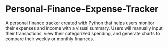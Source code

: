 # Personal-Finance-Expense-Tracker
A personal finance tracker created with Python that helps users monitor their expenses and income with a visual summary. Users will manually input their transactions, view their categorized spending, and generate charts to compare their weekly or monthly finances.
